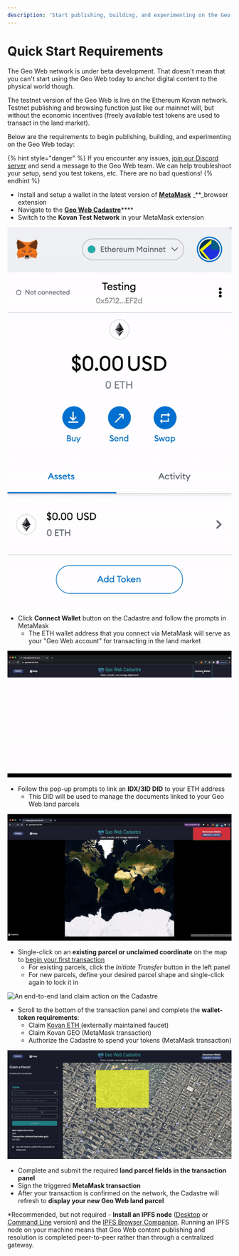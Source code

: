 ```yaml
---
description: 'Start publishing, building, and experimenting on the Geo Web today.'
---
```


# Quick Start Requirements

The Geo Web network is under beta development. That doesn't mean that you can't start using the Geo Web today to anchor digital content to the physical world though.

The testnet version of the Geo Web is live on the Ethereum Kovan network. Testnet publishing and browsing function just like our mainnet will, but without the economic incentives \(freely available test tokens are used to transact in the land market\).

Below are the requirements to begin publishing, building, and experimenting on the Geo Web today:

{% hint style="danger" %}
If you encounter any issues, [join our Discord server](https://discord.com/invite/reXgPru7ck) and send a message to the Geo Web team. We can help troubleshoot your setup, send you test tokens, etc. There are no bad questions!
{% endhint %}

* Install and setup a wallet in the latest version of [**MetaMask**](https://metamask.io/download.html) _\*\*_browser extension
* Navigate to the [**Geo Web Cadastre**](https://geoweb.eth.link/)\*\*\*\*
* Switch to the **Kovan Test Network** in your MetaMask extension

![Changing the Ethereum network connection in MetaMask](../.gitbook/assets/kovan-network-change.gif)

* Click **Connect Wallet** button on the Cadastre and follow the prompts in MetaMask
  * The ETH wallet address that you connect via MetaMask will serve as your "Geo Web account" for transacting in the land market

![Connecting your wallet to the Cadastre for the first time](../.gitbook/assets/cadastre-wallet-connect.gif)

* Follow the pop-up prompts to link an **IDX/3ID DID** to your ETH address
  * This DID will be used to manage the documents linked to your Geo Web land parcels

![Creating and linking a IDX/3ID DID to your ETH address](../.gitbook/assets/cadastre-3id-connect.gif)

* Single-click on an **existing parcel or unclaimed coordinate** on the map to [begin your first transaction](../concepts/land-transaction-types.md)
  * For existing parcels, click the _Initiate Transfer_ button in the left panel
  * For new parcels, define your desired parcel shape and single-click again to lock it in

![An end-to-end land claim action on the Cadastre ](../.gitbook/assets/land-claim.gif)

* Scroll to the bottom of the transaction panel and complete the **wallet-token requirements**:
  * Claim [Kovan ETH ](https://faucet.kovan.network/)\(externally maintained faucet\)
  * Claim Kovan GEO \(MetaMask transaction\)
  * Authorize the Cadastre to spend your tokens \(MetaMask transaction\)

![Showing the transaction requirements links in a transaction panel](../.gitbook/assets/transaction-requirements.gif)

* Complete and submit the required **land parcel fields in the transaction panel** 
* Sign the triggered **MetaMask transaction**
* After your transaction is confirmed on the network, the Cadastre will refresh to **display your new Geo Web land parcel**

\*Recommended, but not required - **Install an IPFS node** \([Desktop](https://docs.ipfs.io/install/ipfs-desktop/#ipfs-desktop) or [Command Line](https://docs.ipfs.io/how-to/command-line-quick-start/) version\) and the [IPFS Browser Companion](https://github.com/ipfs/ipfs-desktop#quick-install-shortcuts). Running an IPFS node on your machine means that Geo Web content publishing and resolution is completed peer-to-peer rather than through a centralized gateway.

